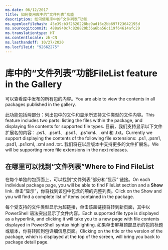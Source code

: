 ```yaml
---
ms.date: 06/12/2017
title: 如何使用库中的“文件列表”功能
description: 如何使用库中的“文件列表”功能
ms.openlocfilehash: 45e39cb3f2620228be9ad16c2bb697f23642195d
ms.sourcegitcommit: 488a940c7c828820b36a6ba56c119f64614afc29
ms.translationtype: HT
ms.contentlocale: zh-CN
ms.lasthandoff: 10/27/2020
ms.locfileid: "92662275"
---
```

# <a name="filelist-feature-in-the-gallery"></a><span data-ttu-id="ea1e5-103">库中的“文件列表”功能</span><span class="sxs-lookup"><span data-stu-id="ea1e5-103">FileList feature in the Gallery</span></span>

<span data-ttu-id="ea1e5-104">可以查看库中发布的所有包的内容。</span><span class="sxs-lookup"><span data-stu-id="ea1e5-104">You are able to view the contents in all packages published in the gallery.</span></span>

<span data-ttu-id="ea1e5-105">此功能包括两部分：列出包中的文件和显示所支持文件类型的文件内容。</span><span class="sxs-lookup"><span data-stu-id="ea1e5-105">This feature includes two parts: listing the files within the package, and displaying file contents for supported file types.</span></span> <span data-ttu-id="ea1e5-106">目前，我们支持显示以下文件扩展名的内容：.ps1、.psm1、.psd1、.ps1xml、.xml 和 .txt。</span><span class="sxs-lookup"><span data-stu-id="ea1e5-106">Currently we support displaying the contents of the following file extensions: .ps1, .psm1, .psd1, .ps1xml, .xml and .txt.</span></span> <span data-ttu-id="ea1e5-107">我们将在以后版本中支持更多的文件扩展名。</span><span class="sxs-lookup"><span data-stu-id="ea1e5-107">We will be supporting more file extensions in the next releases.</span></span>

## <a name="where-to-find-filelist"></a><span data-ttu-id="ea1e5-108">在哪里可以找到“文件列表”</span><span class="sxs-lookup"><span data-stu-id="ea1e5-108">Where to Find FileList</span></span>

<span data-ttu-id="ea1e5-109">在每个单独的包页面上，可以找到“文件列表”部分和“显示”  链接。</span><span class="sxs-lookup"><span data-stu-id="ea1e5-109">On each individual package page, you will be able to find FileList section and a **Show** link.</span></span>
<span data-ttu-id="ea1e5-110">单击“显示”，你将找到该包中包含的项的完整列表。</span><span class="sxs-lookup"><span data-stu-id="ea1e5-110">Click on the Show and you will find a complete list of items contained in the package.</span></span>

<span data-ttu-id="ea1e5-111">每个受支持的文件类型显示为超链接，单击该超链接将转到新页面，其中以 PowerShell 语法突出显示了文件内容。</span><span class="sxs-lookup"><span data-stu-id="ea1e5-111">Each supported file type is displayed as a hyperlink, and clicking it will take you to a new page with file contents displayed in PowerShell syntax highlighting.</span></span> <span data-ttu-id="ea1e5-112">如果单击屏幕顶部显示的包的标题或版本，你将转回到包详细信息页面。</span><span class="sxs-lookup"><span data-stu-id="ea1e5-112">Clicking on the title or the version of the package, which is displayed at the top of the screen, will bring you back to package detail page.</span></span>
